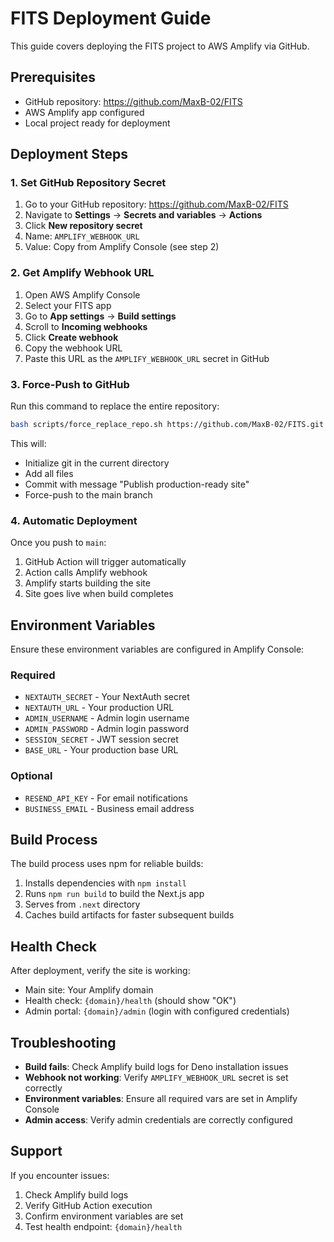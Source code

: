 # FITS Deployment Guide

This guide covers deploying the FITS project to AWS Amplify via GitHub.

## Prerequisites

- GitHub repository: https://github.com/MaxB-02/FITS
- AWS Amplify app configured
- Local project ready for deployment

## Deployment Steps

### 1. Set GitHub Repository Secret

1. Go to your GitHub repository: https://github.com/MaxB-02/FITS
2. Navigate to **Settings** → **Secrets and variables** → **Actions**
3. Click **New repository secret**
4. Name: `AMPLIFY_WEBHOOK_URL`
5. Value: Copy from Amplify Console (see step 2)

### 2. Get Amplify Webhook URL

1. Open AWS Amplify Console
2. Select your FITS app
3. Go to **App settings** → **Build settings**
4. Scroll to **Incoming webhooks**
5. Click **Create webhook**
6. Copy the webhook URL
7. Paste this URL as the `AMPLIFY_WEBHOOK_URL` secret in GitHub

### 3. Force-Push to GitHub

Run this command to replace the entire repository:

```bash
bash scripts/force_replace_repo.sh https://github.com/MaxB-02/FITS.git main
```

This will:
- Initialize git in the current directory
- Add all files
- Commit with message "Publish production-ready site"
- Force-push to the main branch

### 4. Automatic Deployment

Once you push to `main`:
1. GitHub Action will trigger automatically
2. Action calls Amplify webhook
3. Amplify starts building the site
4. Site goes live when build completes

## Environment Variables

Ensure these environment variables are configured in Amplify Console:

### Required
- `NEXTAUTH_SECRET` - Your NextAuth secret
- `NEXTAUTH_URL` - Your production URL
- `ADMIN_USERNAME` - Admin login username
- `ADMIN_PASSWORD` - Admin login password
- `SESSION_SECRET` - JWT session secret
- `BASE_URL` - Your production base URL

### Optional
- `RESEND_API_KEY` - For email notifications
- `BUSINESS_EMAIL` - Business email address

## Build Process

The build process uses npm for reliable builds:
1. Installs dependencies with `npm install`
2. Runs `npm run build` to build the Next.js app
3. Serves from `.next` directory
4. Caches build artifacts for faster subsequent builds

## Health Check

After deployment, verify the site is working:
- Main site: Your Amplify domain
- Health check: `{domain}/health` (should show "OK")
- Admin portal: `{domain}/admin` (login with configured credentials)

## Troubleshooting

- **Build fails**: Check Amplify build logs for Deno installation issues
- **Webhook not working**: Verify `AMPLIFY_WEBHOOK_URL` secret is set correctly
- **Environment variables**: Ensure all required vars are set in Amplify Console
- **Admin access**: Verify admin credentials are correctly configured

## Support

If you encounter issues:
1. Check Amplify build logs
2. Verify GitHub Action execution
3. Confirm environment variables are set
4. Test health endpoint: `{domain}/health` 